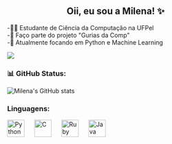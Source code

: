 <div align="center">

## Oii, eu sou a Milena! ✨

</div>

 -👩‍🎓 Estudante de Ciência da Computação na UFPel <br>
 -💓 Faço parte do projeto "Gurias da Comp" <br>
 -📖 Atualmente focando em Python e Machine Learning <br>

 ![](https://github-readme-stats.vercel.app/api/top-langs/?username=milena-ferreira28&theme=rose&hide_border=false&include_all_commits=true&count_private=false&layout=compact)

### 📊 GitHub Status:
![Milena's GitHub stats](https://github-readme-stats.vercel.app/api?username=milena-ferreira28&show_icons=true&theme=radical)

### Linguagens:

<img 
    align="left" 
    alt="Python"
    title="Python" 
    width="40px" 
    style="padding-right: 20px;" 
    src="https://cdn.jsdelivr.net/gh/devicons/devicon@latest/icons/python/python-original.svg" 
/>

<img 
    align="left" 
    alt="C"
    title="C" 
    width="40px" 
    style="padding-right: 20px;" 
    src="https://cdn.jsdelivr.net/gh/devicons/devicon@latest/icons/c/c-original.svg" 
/>

<img 
    align="left" 
    alt="Ruby"
    title="Ruby" 
    width="40px" 
    style="padding-right: 20px;" 
    src="https://cdn.jsdelivr.net/gh/devicons/devicon@latest/icons/ruby/ruby-original.svg" 
/>

<img 
    align="left" 
    alt="Java"
    title="Java" 
    width="40px" 
    style="padding-right: 20px;" 
    src="https://cdn.jsdelivr.net/gh/devicons/devicon@latest/icons/java/java-plain-wordmark.svg" 
/>




<br><br><br>
